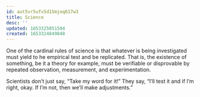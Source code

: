 ```yaml
---
id: aut5vr5ufv5d15mjoq617w3
title: Science
desc: ''
updated: 1653325051504
created: 1653324849848
---
```


One of the cardinal rules of science is that whatever is being investigated must yield to he empirical test and be replicated. That is, the existence of something, be it a theory for example, must be verifiable or disprovable by repeated observation, measurement, and experimentation.

Scientists don’t just say, “Take my word for it!” They say, “I’ll test it and if I’m right, okay. If I’m not, then we’ll make adjustments.”

